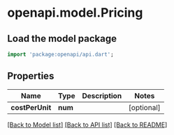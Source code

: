 # openapi.model.Pricing

## Load the model package
```dart
import 'package:openapi/api.dart';
```

## Properties
Name | Type | Description | Notes
------------ | ------------- | ------------- | -------------
**costPerUnit** | **num** |  | [optional] 

[[Back to Model list]](../README.md#documentation-for-models) [[Back to API list]](../README.md#documentation-for-api-endpoints) [[Back to README]](../README.md)


